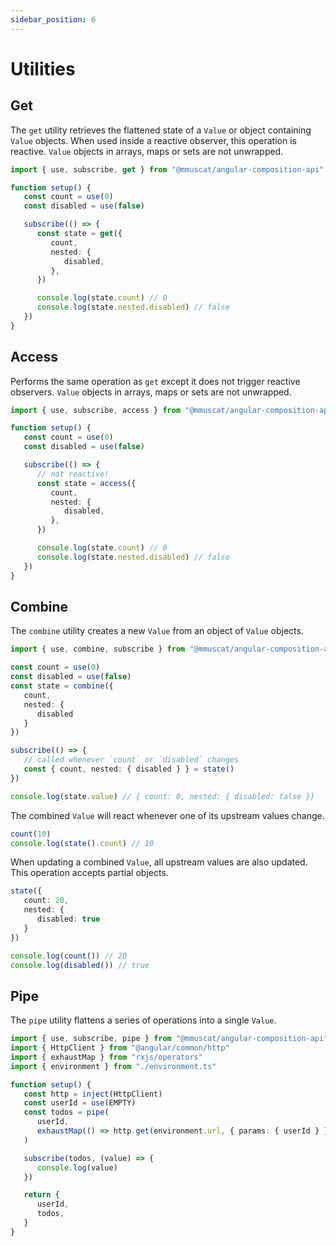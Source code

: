 ```yaml
---
sidebar_position: 6
---
```


# Utilities

## Get

The `get` utility retrieves the flattened state of a `Value` or object containing `Value` objects. When used inside a reactive
observer, this operation is reactive. `Value` objects in arrays, maps or sets are not unwrapped.

```ts title="Example"
import { use, subscribe, get } from "@mmuscat/angular-composition-api"

function setup() {
   const count = use(0)
   const disabled = use(false)

   subscribe(() => {
      const state = get({
         count,
         nested: {
            disabled,
         },
      })

      console.log(state.count) // 0
      console.log(state.nested.disabled) // false
   })
}
```

## Access

Performs the same operation as `get` except it does not trigger reactive observers. `Value` objects in arrays,
maps or sets are not unwrapped.

```ts title="Example"
import { use, subscribe, access } from "@mmuscat/angular-composition-api"

function setup() {
   const count = use(0)
   const disabled = use(false)

   subscribe(() => {
      // not reactive!
      const state = access({
         count,
         nested: {
            disabled,
         },
      })

      console.log(state.count) // 0
      console.log(state.nested.disabled) // false
   })
}
```

## Combine

The `combine` utility creates a new `Value` from an object of `Value` objects.

```ts title="Example"
import { use, combine, subscribe } from "@mmuscat/angular-composition-api"

const count = use(0)
const disabled = use(false)
const state = combine({
   count,
   nested: {
      disabled
   }
})

subscribe(() => {
   // called whenever `count` or `disabled` changes
   const { count, nested: { disabled } } = state() 
})

console.log(state.value) // { count: 0, nested: { disabled: false }}
```

The combined `Value` will react whenever one of its upstream values change.

```ts
count(10)
console.log(state().count) // 10
```

When updating a combined `Value`, all upstream values are also updated. This operation accepts partial objects.

```ts
state({
   count: 20,
   nested: {
      disabled: true
   }
})

console.log(count()) // 20
console.log(disabled()) // true
```

## Pipe

The `pipe` utility flattens a series of operations into a single `Value`.

```ts title="Example"
import { use, subscribe, pipe } from "@mmuscat/angular-composition-api"
import { HttpClient } from "@angular/common/http"
import { exhaustMap } from "rxjs/operators"
import { environment } from "./environment.ts"

function setup() {
   const http = inject(HttpClient)
   const userId = use(EMPTY)
   const todos = pipe(
      userId,
      exhaustMap(() => http.get(environment.url, { params: { userId } })),
   )

   subscribe(todos, (value) => {
      console.log(value)
   })

   return {
      userId,
      todos,
   }
}
```
